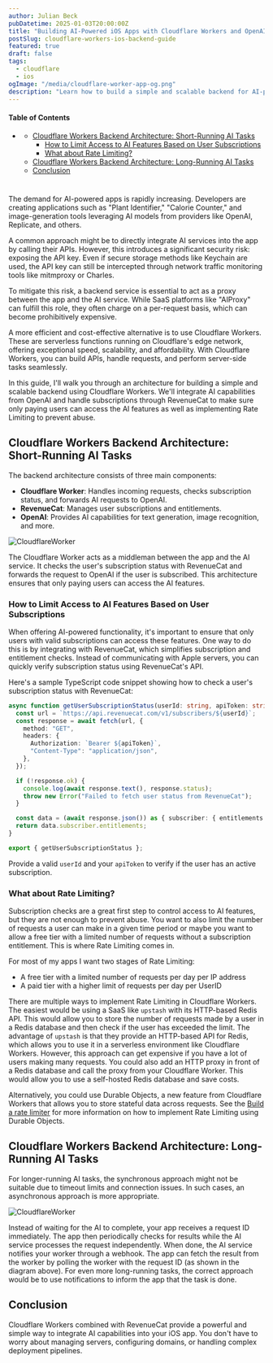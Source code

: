 ```yaml
---
author: Julian Beck
pubDatetime: 2025-01-03T20:00:00Z
title: "Building AI-Powered iOS Apps with Cloudflare Workers and OpenAI"
postSlug: cloudflare-workers-ios-backend-guide
featured: true
draft: false
tags:
  - cloudflare
  - ios
ogImage: "/media/cloudflare-worker-app-og.png"
description: "Learn how to build a simple and scalable backend for AI-powered iOS apps using Cloudflare Workers and RevenueCat."
---
```


#### Table of Contents

- [](#)
  - [Cloudflare Workers Backend Architecture: Short-Running AI Tasks](#cloudflare-workers-backend-architecture-short-running-ai-tasks)
    - [How to Limit Access to AI Features Based on User Subscriptions](#how-to-limit-access-to-ai-features-based-on-user-subscriptions)
    - [What about Rate Limiting?](#what-about-rate-limiting)
  - [Cloudflare Workers Backend Architecture: Long-Running AI Tasks](#cloudflare-workers-backend-architecture-long-running-ai-tasks)
  - [Conclusion](#conclusion)

#
The demand for AI-powered apps is rapidly increasing. Developers are creating applications such as "Plant Identifier," "Calorie Counter," and image-generation tools leveraging AI models from providers like OpenAI, Replicate, and others.

A common approach might be to directly integrate AI services into the app by calling their APIs. However, this introduces a significant security risk: exposing the API key. Even if secure storage methods like Keychain are used, the API key can still be intercepted through network traffic monitoring tools like mitmproxy or Charles.

To mitigate this risk, a backend service is essential to act as a proxy between the app and the AI service. While SaaS platforms like "AIProxy" can fulfill this role, they often charge on a per-request basis, which can become prohibitively expensive.

A more efficient and cost-effective alternative is to use Cloudflare Workers. These are serverless functions running on Cloudflare's edge network, offering exceptional speed, scalability, and affordability. With Cloudflare Workers, you can build APIs, handle requests, and perform server-side tasks seamlessly.

In this guide, I'll walk you through an architecture for building a simple and scalable backend using Cloudflare Workers. We'll integrate AI capabilities from OpenAI and handle subscriptions through RevenueCat to make sure only paying users can access the AI features as well as implementing Rate Limiting to prevent abuse.

## Cloudflare Workers Backend Architecture: Short-Running AI Tasks

The backend architecture consists of three main components:
- **Cloudflare Worker**: Handles incoming requests, checks subscription status, and forwards AI requests to OpenAI.
- **RevenueCat**: Manages user subscriptions and entitlements.
- **OpenAI**: Provides AI capabilities for text generation, image recognition, and more.

<img src="/media/workers.png" alt="CloudflareWorker" style="max-width: 100%">

The Cloudflare Worker acts as a middleman between the app and the AI service. It checks the user's subscription status with RevenueCat and forwards the request to OpenAI if the user is subscribed. This architecture ensures that only paying users can access the AI features.

### How to Limit Access to AI Features Based on User Subscriptions

When offering AI-powered functionality, it's important to ensure that only users with valid subscriptions can access these features. One way to do this is by integrating with RevenueCat, which simplifies subscription and entitlement checks. Instead of communicating with Apple servers, you can quickly verify subscription status using RevenueCat's API.

Here's a sample TypeScript code snippet showing how to check a user's subscription status with RevenueCat:

```typescript
async function getUserSubscriptionStatus(userId: string, apiToken: string) {
  const url = `https://api.revenuecat.com/v1/subscribers/${userId}`;
  const response = await fetch(url, {
    method: "GET",
    headers: {
      Authorization: `Bearer ${apiToken}`,
      "Content-Type": "application/json",
    },
  });

  if (!response.ok) {
    console.log(await response.text(), response.status);
    throw new Error("Failed to fetch user status from RevenueCat");
  }

  const data = (await response.json()) as { subscriber: { entitlements: any } };
  return data.subscriber.entitlements;
}

export { getUserSubscriptionStatus };
```

Provide a valid `userId` and your `apiToken` to verify if the user has an active subscription.

### What about Rate Limiting?

Subscription checks are a great first step to control access to AI features, but they are not enough to prevent abuse. You want to also limit the number of requests a user can make in a given time period or maybe you want to allow a free tier with a limited number of requests without a subscription entitlement. This is where Rate Limiting comes in.

For most of my apps I want two stages of Rate Limiting: 

- A free tier with a limited number of requests per day per IP address
- A paid tier with a higher limit of requests per day per UserID 

There are multiple ways to implement Rate Limiting in Cloudflare Workers. The easiest would be using a SaaS like `upstash` with its HTTP-based Redis API. This would allow you to store the number of requests made by a user in a Redis database and then check if the user has exceeded the limit. The advantage of `upstash` is that they provide an HTTP-based API for Redis, which allows you to use it in a serverless environment like Cloudflare Workers. However, this approach can get expensive if you have a lot of users making many requests. You could also add an HTTP proxy in front of a Redis database and call the proxy from your Cloudflare Worker. This would allow you to use a self-hosted Redis database and save costs.

Alternatively, you could use Durable Objects, a new feature from Cloudflare Workers that allows you to store stateful data across requests. See the [Build a rate limiter](https://developers.cloudflare.com/durable-objects/examples/build-a-rate-limiter/#:~:text=The%20Durable%20Object%20uses%20a,number%20of%20requests%20per%20second.) for more information on how to implement Rate Limiting using Durable Objects.

## Cloudflare Workers Backend Architecture: Long-Running AI Tasks

For longer-running AI tasks, the synchronous approach might not be suitable due to timeout limits and connection issues. In such cases, an asynchronous approach is more appropriate. 

<img src="/media/workers-dual.png" alt="CloudflareWorker" style="max-width: 100%">

Instead of waiting for the AI to complete, your app receives a request ID immediately. The app then periodically checks for results while the AI service processes the request independently. When done, the AI service notifies your worker through a webhook. The app can fetch the result from the worker by polling the worker with the request ID (as shown in the diagram above). For even more long-running tasks, the correct approach would be to use notifications to inform the app that the task is done.

## Conclusion

Cloudflare Workers combined with RevenueCat provide a powerful and simple way to integrate AI capabilities into your iOS app. You don't have to worry about managing servers, configuring domains, or handling complex deployment pipelines.